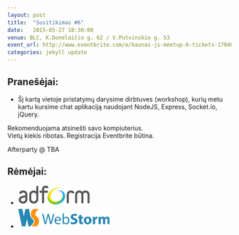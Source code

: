```yaml
---
layout: post
title:  "Susitikimas #6"
date:   2015-05-27 18:30:00
venue: BLC, K.Donelaičio g. 62 / V.Putvinskio g. 53
event_url: http://www.eventbrite.com/e/kaunas-js-meetup-6-tickets-17040281942
categories: jekyll update
---
```

## Pranešėjai:

  * Šį kartą vietoje pristatymų darysime dirbtuves (workshop), kurių metu kartu kursime chat aplikaciją naudojant NodeJS, Express, Socket.io, jQuery.

  Rekomenduojama atsinešti savo kompiuterius.  
  Vietų kiekis ribotas. Registracija Eventbrite būtina.  

  Afterparty @ TBA

## Rėmėjai:

  * [![Adform](img/adform-logo.jpg)](http://www.adform.com)
  * [![WebStorm](img/webstorm-logo.png)](https://www.jetbrains.com/webstorm/)
